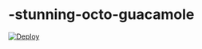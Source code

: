 # -stunning-octo-guacamole
[![Deploy](https://www.herokucdn.com/deploy/button.svg)](https://heroku.com/deploy?template=https://github.com/s-sr-1/-stunning-octo-guacamole)
